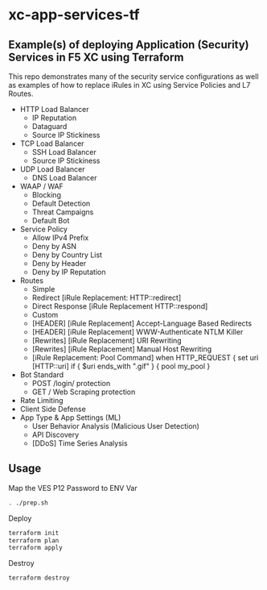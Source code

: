 # xc-app-services-tf

## Example(s) of deploying Application (Security) Services in F5 XC using Terraform

This repo demonstrates many of the security service configurations as well as examples of how to replace iRules in XC using Service Policies and L7 Routes.

- HTTP Load Balancer
  - IP Reputation
  - Dataguard
  - Source IP Stickiness
- TCP Load Balancer
  - SSH Load Balancer
  - Source IP Stickiness
- UDP Load Balancer
  - DNS Load Balancer
- WAAP / WAF
  - Blocking
  - Default Detection
  - Threat Campaigns
  - Default Bot
- Service Policy
  - Allow IPv4 Prefix
  - Deny by ASN
  - Deny by Country List
  - Deny by Header
  - Deny by IP Reputation
- Routes
  - Simple
  - Redirect [iRule Replacement: HTTP::redirect]
  - Direct Response [iRule Replacement HTTP::respond]
  - Custom
  - [HEADER] [iRule Replacement] Accept-Language Based Redirects
  - [HEADER] [iRule Replacement] WWW-Authenticate NTLM Killer
  - [Rewrites] [iRule Replacement] URI Rewriting
  - [Rewrites] [iRule Replacement] Manual Host Rewriting
  - [iRule Replacement: Pool Command] when HTTP_REQUEST { set uri [HTTP::uri] if { $uri ends_with ".gif" } { pool my_pool }
- Bot Standard
  - POST /login/ protection
  - GET / Web Scraping protection
- Rate Limiting
- Client Side Defense
- App Type & App Settings (ML)
  - User Behavior Analysis (Malicious User Detection)
  - API Discovery
  - [DDoS] Time Series Analysis

## Usage

Map the VES P12 Password to ENV Var

```bash
. ./prep.sh
```

Deploy

```bash
terraform init
terraform plan
terraform apply
```

Destroy

```bash
terraform destroy
```
